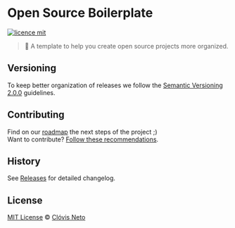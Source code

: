 # Open Source Boilerplate

[![licence mit](https://img.shields.io/badge/licence-MIT-blue.svg)](https://github.com/clovisdasilvaneto/CSS-Brasil/blob/master/LICENSE.md)

> :rocket: A template to help you create open source projects more organized.

## Versioning

To keep better organization of releases we follow the [Semantic Versioning 2.0.0](http://semver.org/) guidelines.

## Contributing
Find on our [roadmap](https://github.com/clovisdasilvaneto/CSS-Brasil/issues/1) the next steps of the project ;)
<br>
Want to contribute? [Follow these recommendations](https://github.com/clovisdasilvaneto/CSS-Brasil/blob/master/CONTRIBUTING.md).

## History
See [Releases](https://github.com/clovisdasilvaneto/CSS-Brasil/releases) for detailed changelog.

## License
[MIT License](https://github.com/clovisdasilvaneto/CSS-Brasil/blob/master/LICENSE.md) © [Clóvis Neto](http://clovisdsailvaneto.github.io/)
